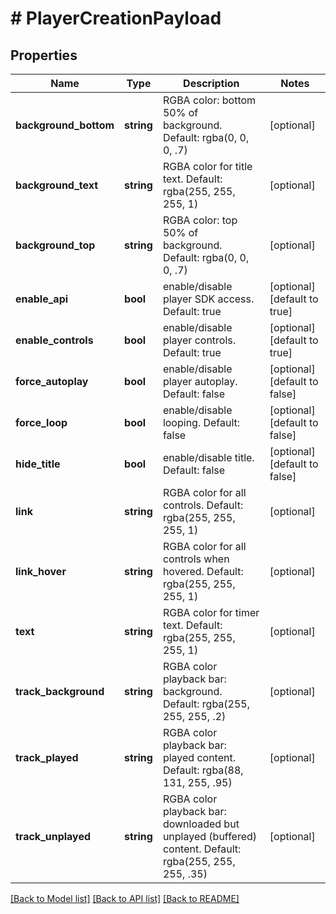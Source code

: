 # # PlayerCreationPayload

## Properties

Name | Type | Description | Notes
------------ | ------------- | ------------- | -------------
**background_bottom** | **string** | RGBA color: bottom 50% of background. Default: rgba(0, 0, 0, .7) | [optional]
**background_text** | **string** | RGBA color for title text. Default: rgba(255, 255, 255, 1) | [optional]
**background_top** | **string** | RGBA color: top 50% of background. Default: rgba(0, 0, 0, .7) | [optional]
**enable_api** | **bool** | enable/disable player SDK access. Default: true | [optional] [default to true]
**enable_controls** | **bool** | enable/disable player controls. Default: true | [optional] [default to true]
**force_autoplay** | **bool** | enable/disable player autoplay. Default: false | [optional] [default to false]
**force_loop** | **bool** | enable/disable looping. Default: false | [optional] [default to false]
**hide_title** | **bool** | enable/disable title. Default: false | [optional] [default to false]
**link** | **string** | RGBA color for all controls. Default: rgba(255, 255, 255, 1) | [optional]
**link_hover** | **string** | RGBA color for all controls when hovered. Default: rgba(255, 255, 255, 1) | [optional]
**text** | **string** | RGBA color for timer text. Default: rgba(255, 255, 255, 1) | [optional]
**track_background** | **string** | RGBA color playback bar: background. Default: rgba(255, 255, 255, .2) | [optional]
**track_played** | **string** | RGBA color playback bar: played content. Default: rgba(88, 131, 255, .95) | [optional]
**track_unplayed** | **string** | RGBA color playback bar: downloaded but unplayed (buffered) content. Default: rgba(255, 255, 255, .35) | [optional]

[[Back to Model list]](../../README.md#models) [[Back to API list]](../../README.md#endpoints) [[Back to README]](../../README.md)
